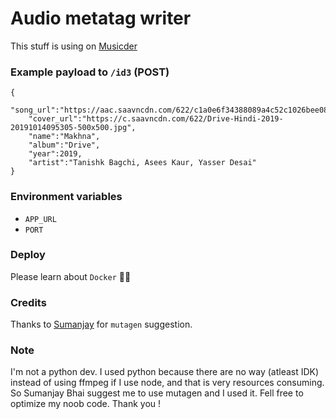 # Audio metatag writer
This stuff is using on [Musicder](https://musicder.t-ps.net/)


### Example payload to `/id3` (POST)
```
{
    "song_url":"https://aac.saavncdn.com/622/c1a0e6f34388089a4c52c1026bee0831_160.mp4",
    "cover_url":"https://c.saavncdn.com/622/Drive-Hindi-2019-20191014095305-500x500.jpg",
    "name":"Makhna",
    "album":"Drive",
    "year":2019,
    "artist":"Tanishk Bagchi, Asees Kaur, Yasser Desai"
}
```

### Environment variables

- `APP_URL`
- `PORT`

### Deploy

Please learn about `Docker` 🤷‍♂

### Credits

Thanks to [Sumanjay](https://github.com/cyberboysumanjay) for `mutagen` suggestion.

### Note

I'm not a python dev. I used python because there are no way (atleast IDK) instead of using ffmpeg if I use node, and that is very resources consuming. So Sumanjay Bhai suggest me to use mutagen and I used it. Fell free to optimize my noob code. Thank you !
